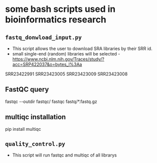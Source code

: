 # some bash scripts used in bioinformatics research

## `fastq_donwload_input.py`
- This script allows the user to download SRA libraries by their SRR id.
- small single-end (random) libraries will be selected - https://www.ncbi.nlm.nih.gov/Traces/study/?acc=SRP422037&o=bytes_l%3Aa

SRR23422991
SRR23423005
SRR23423009
SRR23423008

## FastQC query
fastqc --outdir fastqc/ fastqc fastq/*.fastq.gz

## multiqc installation
pip install multiqc

## `quality_control.py`
- This script will run fastqc and multiqc of all librarys
